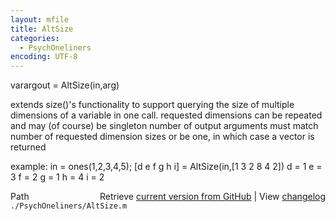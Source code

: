```yaml
---
layout: mfile
title: AltSize
categories:
  - PsychOneliners
encoding: UTF-8
---
```


varargout = AltSize\(in,arg\)

extends size\(\)'s functionality to support querying the size of multiple
dimensions of a variable in one call.
requested dimensions can be repeated and may \(of course\) be singleton
number of output arguments must match number of requested dimension sizes
or be one, in which case a vector is returned

example:
    in = ones\(1,2,3,4,5\);
    \[d e f g h i\] = AltSize\(in,\[1 3 2 8 4 2\]\)
    d =
         1
    e =
         3
    f =
         2
    g =
         1
    h =
         4
    i =
         2


<div class="code_header" style="text-align:right;">
  <span style="float:left;">Path&nbsp;&nbsp;</span> <span class="counter">Retrieve <a href=
  "https://raw.github.com/Psychtoolbox-3/Psychtoolbox-3/beta/./PsychOneliners/AltSize.m">current version from GitHub</a> | View <a href=
  "https://github.com/Psychtoolbox-3/Psychtoolbox-3/commits/beta/./PsychOneliners/AltSize.m">changelog</a></span>
</div>
<div class="code">
  <code>./PsychOneliners/AltSize.m</code>
</div>
